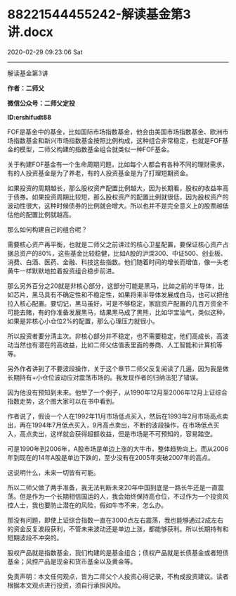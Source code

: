 # 88221544455242-解读基金第3讲.docx

2020-02-29 09:23:06 Sat

----

解读基金第3讲

__作者：二师父__

__微信公众号：二师父定投__

__ID:ershifudt88__

<a id="OLE_LINK2"></a><a id="OLE_LINK1"></a>FOF是基金中的基金，比如国际市场指数基金，他会由美国市场指数基金、欧洲市场指数基金和新兴市场指数基金按照比例构成，这种组合非常稳定，也就是FOF基金的模型，二师父构建的指数基金组合就类似一种FOF基金。

关于构建FOF基金有一个生命周期问题，比如每个人都会有各种不同的理财需求，有的人投资基金是为了养老，有的人投资基金是为了打理短期资金。

如果投资的周期越长，那么股权资产配置比例越大，因为长期看，股权的收益率高于债券。如果投资周期比较短，那么股权资产的配置比例就很低，因为股权资产的波动性很大，这种时候债券的比例就会增大。所以也并不是完全意义上的股票越低估他的配置比例就越高。

那么如何构建自己的组合呢？

需要核心资产再平衡，也就是二师父之前讲过的核心卫星配置，要保证核心资产占据总资产的80%，这些基金比较稳健，比如A股的沪深300、中证500、创业板、消费、白酒、医药、金融、科技这些指数。他们随着时间的增长而增值，像一头老黄牛一样默默地拉着投资组合稳步前进。

那么另外百分之20就是非核心部分，这部分可能是黑马，比如之前的半导体，比如芯片，黑马具有不确定性和不稳定性，如果将来半导体发展成白马，也可以把他拉入核心配置。要切记，黑马虽好，可是不够稳定，家庭资产配置的几百万资金不可能去赌，有的你准备发展黑马，结果黑马成了黑熊，比如华宝油气，类似这种，如果是非核心小仓位2%的配置，那么心理压力就很小。

所以投资者要分清主次。非核心部分并不稳定，也不需要稳定，他们高成长，高波动当然也有潜在的高收益，比如二师父估值表里面的券商、人工智能和计算机等等。

另外作者讲到了不要波段操作，关于这个章节二师父反复阅读了几遍，因为我是做长期持有\+小仓位波动应对震荡市场的。我发现作者的归纳法犯了错误。

因为他没有预知到未来。他举了一个例子，从1990年12月至2006年12月上证综合指数走势，这个图大家可以在书中看到。

作者说了，假设一个人在1992年11月市场低点买入，然后在1993年2月市场高点卖出，再在1994年7月低点买入，9月高点卖出，不断的波段操作，在市场低点买入，高点卖出，这样就会获得超额收益，但是市场是不可预知的，容易踏空。

可是1990年到2006年，A股市场是单边上涨的大牛市，整体趋势向上。而从2006年到现在的14年A股是单边下跌的，至少没有在2005年突破2007年的高点。

这说明什么，未来一切皆有可能。

所以二师父做了两手准备，我无法判断未来20年中国到底是一路长牛还是一直震荡。但是作为一个长期相信国运的人，我会始终保持高仓位，不过作为一个投资风控人士，我也要防止潜在的风险，假如牛市不来，怎么办。

那没有问题，即使上证综合指数一直在3000点左右震荡，我也能够通过2成左右的资金反复波段获利，不管未来波动还是单边上涨，都能够获利。所以长期持有和短期波段不冲突的。

股权产品就是指数基金，我们构建的是基金组合；债权产品就是长债基金或者短债基金；风控产品是现金和货币基金以及黄金等。

免责声明：本文任何观点，皆为二师父个人投资心得记录，不构成投资建议。读者根据本文观点进行投资，须自行承担风险。


